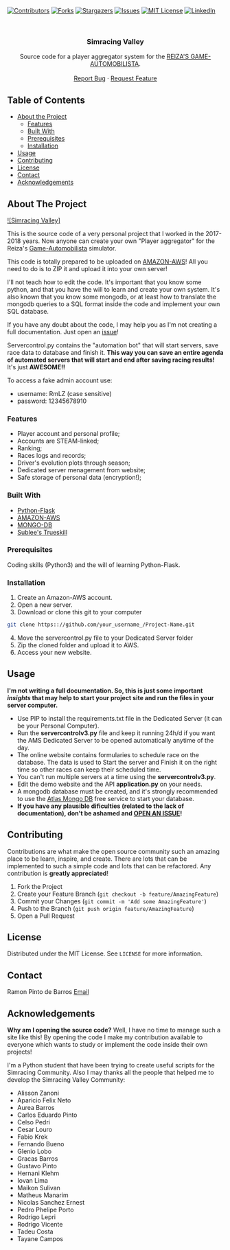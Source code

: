 <!--
*** Thanks for checking out this README Template. If you have a suggestion that would
*** make this better, please fork the repo and create a pull request or simply open
*** an issue with the tag "enhancement".
*** Thanks again! Now go create something AMAZING! :D
***
***
***
*** To avoid retyping too much info. Do a search and replace for the following:
*** github_username, repo, twitter_handle, email
-->





<!-- PROJECT SHIELDS -->
<!--
*** I'm using markdown "reference style" links for readability.
*** Reference links are enclosed in brackets [ ] instead of parentheses ( ).
*** See the bottom of this document for the declaration of the reference variables
*** for contributors-url, forks-url, etc. This is an optional, concise syntax you may use.
*** https://www.markdownguide.org/basic-syntax/#reference-style-links
-->
[![Contributors][contributors-shield]][contributors-url]
[![Forks][forks-shield]][forks-url]
[![Stargazers][stars-shield]][stars-url]
[![Issues][issues-shield]][issues-url]
[![MIT License][license-shield]][license-url]
[![LinkedIn][linkedin-shield]][linkedin-url]



<!-- PROJECT LOGO -->
<br />
<p align="center">
  <a href="https://github.com/rmlz/simracingvalley">
  </a>

  <h3 align="center">Simracing Valley</h3>

  <p align="center">
    Source code for a player aggregator system for the <a href="http://www.game-automobilista.com/br/">REIZA'S GAME-AUTOMOBILISTA</a>.
    <br />
    <br />
    <a href="https://github.com/rmlz/simracingvalley/issues">Report Bug</a>
    ·
    <a href="https://github.com/rmlz/simracingvalley/issues">Request Feature</a>
  </p>
</p>



<!-- TABLE OF CONTENTS -->
## Table of Contents

* [About the Project](#about-the-project)
  * [Features](#built-with)
  * [Built With](#built-with)
  * [Prerequisites](#prerequisites)
  * [Installation](#installation)
* [Usage](#usage)
* [Contributing](#contributing)
* [License](#license)
* [Contact](#contact)
* [Acknowledgements](#acknowledgements)




<!-- ABOUT THE PROJECT -->
## About The Project

[![Simracing Valley]](https://github.com/rmlz/simracingvalley)

This is the source code of a very personal project that I worked in the 2017-2018 years. Now anyone can create your own "Player aggregator" for the Reiza's [Game-Automobilista](http://www.game-automobilista.com/br/) simulator.

This code is totally prepared to be uploaded on [AMAZON-AWS](https://aws.amazon.com/pt/)! All you need to do is to ZIP it and upload it into your own server!

I'll not teach how to edit the code. It's important that you know some python, and that you have the will to learn and create your own system. It's also known that you know some mongodb, or at least how to translate the mongodb queries to a SQL format inside the code and implement your own SQL database.

If you have any doubt about the code, I may help you as I'm not creating a full documentation. Just open an [issue](https://github.com/rmlz/simracingvalley/issues)!

Servercontrol.py contains the "automation bot" that will start servers, save race data to database and finish it. **This way you can save an entire agenda of automated servers that will start and end after saving racing results!** It's just **AWESOME!!**

To access a fake admin account use:

* username: RmLZ (case sensitive)
* password: 12345678910

### Features
* Player account and personal profile;
* Accounts are STEAM-linked;
* Ranking;
* Races logs and records;
* Driver's evolution plots through season;
* Dedicated server menagement from website;
* Safe storage of personal data (encryption!);



### Built With

* [Python-Flask](https://www.fullstackpython.com/flask.html)
* [AMAZON-AWS](https://aws.amazon.com/pt/)
* [MONGO-DB](https://www.mongodb.com/)
* [Sublee's Trueskill](https://github.com/sublee/trueskill)


<!-- GETTING STARTED -->

### Prerequisites

Coding skills (Python3) and the will of learning Python-Flask.

### Installation
 
1. Create an Amazon-AWS account.
2. Open a new server.
3. Download or clone this git to your computer
```sh
git clone https:://github.com/your_username_/Project-Name.git
```
4. Move the servercontrol.py file to your Dedicated Server folder 
5. Zip the cloned folder and upload it to AWS.
6. Access your new website.


## Usage
**I'm not writing a full documentation. So, this is just some important *insights* that may help to start your project site and run the files in your server computer.**

* Use PIP to install the requirements.txt file in the Dedicated Server (it can be your Personal Computer).
* Run the **servercontrolv3.py** file and keep it running 24h/d if you want the AMS Dedicated Server to be opened automatically anytime of the day.
* The online website contains formularies to schedule race on the database. The data is used to Start the server and Finish it on the right time so other races can keep their scheduled time.
* You can't run multiple servers at a time using the **servercontrolv3.py**.
* Edit the demo website and the API **application.py** on your needs. 
* A mongodb database must be created, and it's strongly recommended to use the [Atlas Mongo DB](https://www.mongodb.com/cloud/atlas) free service to start your database.
* **If you have any plausible dificulties (related to the lack of documentation), don't be ashamed and [OPEN AN ISSUE](https://github.com/rmlz/simracingvalley/issues)!**
<!-- CONTRIBUTING -->
## Contributing

Contributions are what make the open source community such an amazing place to be learn, inspire, and create. There are lots that can be implemented to such a simple code and lots that can be refactored. Any contribution is **greatly appreciated**!

1. Fork the Project
2. Create your Feature Branch (`git checkout -b feature/AmazingFeature`)
3. Commit your Changes (`git commit -m 'Add some AmazingFeature'`)
4. Push to the Branch (`git push origin feature/AmazingFeature`)
5. Open a Pull Request



<!-- LICENSE -->
## License

Distributed under the MIT License. See `LICENSE` for more information.

<!-- CONTACT -->
## Contact

Ramon Pinto de Barros
[Email](mailto:pbarrosramon@gmail.com)

## Acknowledgements

**Why am I opening the source code?** Well, I have no time to manage such a site like this! By opening the code I make my contribution available
to everyone which wants to study or implement the code inside their own projects!

I'm a Python student that have been trying to create useful scripts for the Simracing Community. 
Also I may thanks all the people that helped me to develop the Simracing Valley Community:

* Alisson Zanoni
* Aparicio Felix Neto
* Aurea Barros
* Carlos Eduardo Pinto
* Celso Pedri
* Cesar Louro
* Fabio Krek
* Fernando Bueno
* Glenio Lobo
* Gracas Barros
* Gustavo Pinto
* Hernani Klehm
* Iovan Lima
* Maikon Sulivan
* Matheus Manarim
* Nicolas Sanchez Ernest
* Pedro Phelipe Porto
* Rodrigo Lepri
* Rodrigo Vicente
* Tadeu Costa
* Tayane Campos


<!-- MARKDOWN LINKS & IMAGES -->
<!-- https://www.markdownguide.org/basic-syntax/#reference-style-links -->
[contributors-shield]: https://img.shields.io/github/contributors/rmlz/simracingvalley.svg?style=flat-square
[contributors-url]: https://github.com/rmlz/simracingvalley/graphs/contributors
[forks-shield]: https://img.shields.io/github/forks/rmlz/simracingvalley.svg?style=flat-square
[forks-url]: https://github.com/rmlz/simracingvalley/network/members
[stars-shield]: https://img.shields.io/github/stars/rmlz/simracingvalley.svg?style=flat-square
[stars-url]: https://github.com/rmlz/simracingvalley/stargazers
[issues-shield]: https://img.shields.io/github/issues/rmlz/simracingvalley.svg?style=flat-square
[issues-url]: https://github.com/rmlz/simracingvalley/issues
[license-shield]: https://img.shields.io/github/license/rmlz/simracingvalley.svg?style=flat-square
[license-url]: https://github.com/rmlz/simracingvalley/blob/master/LICENSE.txt
[linkedin-shield]: https://img.shields.io/badge/-LinkedIn-black.svg?style=flat-square&logo=linkedin&colorB=555
[linkedin-url]: https://www.linkedin.com/in/ramon-pinto-de-barros-a4527a72/

